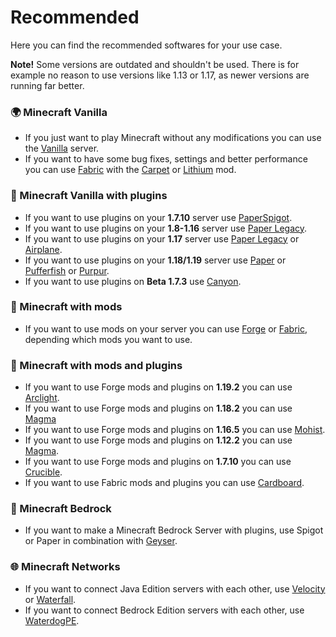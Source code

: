 # Recommended
Here you can find the recommended softwares for your use case.

**Note!** Some versions are outdated and shouldn't be used. There is for example no reason to use versions like 1.13 or 1.17, as newer versions are running far better.

### 🌍 Minecraft Vanilla
  - If you just want to play Minecraft without any modifications you can use the [Vanilla](https://github.com/UeberallGebannt/server-softwares/blob/master/SERVERS.md#-vanilla-minecraft) server. 
  - If you want to have some bug fixes, settings and better performance you can use [Fabric](https://github.com/UeberallGebannt/server-softwares/blob/master/SERVERS.md#-fabric) with the [Carpet](https://www.curseforge.com/minecraft/mc-mods/carpet) or [Lithium](https://www.curseforge.com/minecraft/mc-mods/lithium) mod.
  
### 🚰 Minecraft Vanilla with plugins
  - If you want to use plugins on your **1.7.10** server use [PaperSpigot](/java/PLUGINS.md#%EF%B8%8F-paper).
  - If you want to use plugins on your **1.8-1.16** server use [Paper Legacy](/java/PLUGINS.md#%EF%B8%8F-paper).
  - If you want to use plugins on your **1.17** server use [Paper Legacy](/java/PLUGINS.md#%EF%B8%8F-paper) or [Airplane](/java/PLUGINS.md#%EF%B8%8F-airplane).
  - If you want to use plugins on your **1.18/1.19** server use [Paper](/java/PLUGINS.md#%EF%B8%8F-paper) or [Pufferfish](/java/PLUGINS.md#-pufferfish) or [Purpur](/java/PLUGINS.md#-purpur).
  - If you want to use plugins on **Beta 1.7.3** use [Canyon](/java/PLUGINS.md#-canyon).
  
### 🔨 Minecraft with mods
  - If you want to use mods on your server you can use [Forge](/java/MODS.md#-forge) or [Fabric](/java/MODS.md#-fabric), depending which mods you want to use.  
  
### 🔶 Minecraft with mods and plugins
  - If you want to use Forge mods and plugins on **1.19.2** you can use [Arclight](/java/MODS+PLUGINS.md#-arclight).
  - If you want to use Forge mods and plugins on **1.18.2** you can use [Magma](/java/MODS+PLUGINS.md#-magma)
  - If you want to use Forge mods and plugins on **1.16.5** you can use [Mohist](/java/MODS+PLUGINS.md#-mohist).
  - If you want to use Forge mods and plugins on **1.12.2** you can use [Magma](/java/MODS+PLUGINS.md#-magma).
  - If you want to use Forge mods and plugins on **1.7.10** you can use [Crucible](/java/MODS+PLUGINS.md#-crucible).
  - If you want to use Fabric mods and plugins you can use [Cardboard](/java/MODS+PLUGINS.md#-cardboard-bukkit-for-fabric).

### 📙 Minecraft Bedrock
  - If you want to make a Minecraft Bedrock Server with plugins, use Spigot or Paper in combination with [Geyser](/OTHERS.md#-geysermc).


### 🌐 Minecraft Networks
  - If you want to connect Java Edition servers with each other, use [Velocity](/java/PROXIES.md#-velocity) or [Waterfall](/java/PROXIES.md#-waterfall).
  - If you want to connect Bedrock Edition servers with each other, use [WaterdogPE](/bedrock/PROXIES.md#-waterdogpe).
